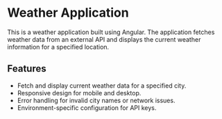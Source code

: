 # Weather Application

This is a weather application built using Angular. The application fetches weather data from an external API and displays the current weather information for a specified location.

## Features

- Fetch and display current weather data for a specified city.
- Responsive design for mobile and desktop.
- Error handling for invalid city names or network issues.
- Environment-specific configuration for API keys.
